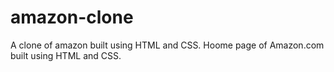 # amazon-clone
A clone of amazon built using HTML and CSS.
Hoome page of Amazon.com built using HTML and CSS.
